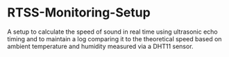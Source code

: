 # RTSS-Monitoring-Setup
A setup to calculate the speed of sound in real time using ultrasonic echo timing and to maintain a log comparing it to the theoretical speed based on ambient temperature and humidity measured via a DHT11 sensor.
